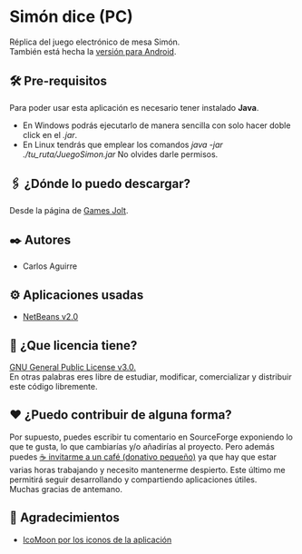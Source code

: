 # Simón dice (PC)
Réplica del juego electrónico de mesa Simón.</br>
También está hecha la [versión para Android](https://github.com/CarlosAguirreV/SimonDice).

## 🛠️ Pre-requisitos
Para poder usar esta aplicación es necesario tener instalado **Java**.
* En Windows podrás ejecutarlo de manera sencilla con solo hacer doble click en el _.jar_.
* En Linux tendrás que emplear los comandos _java -jar ./tu_ruta/JuegoSimon.jar_ No olvides darle permisos.

## 🖇️ ¿Dónde lo puedo descargar?
Desde la página de [Games Jolt](https://gamejolt.com/games/simondice/419133).

## ✒️ Autores
* Carlos Aguirre

## ⚙️ Aplicaciones usadas
* [NetBeans v2.0](https://netbeans.org/)

## 📄 ¿Que licencia tiene?
[GNU General Public License v3.0.](LICENSE) </br>
En otras palabras eres libre de estudiar, modificar, comercializar y distribuir este código libremente.

## ❤️ ¿Puedo contribuir de alguna forma?
Por supuesto, puedes escribir tu comentario en SourceForge exponiendo lo que te gusta, lo que cambiarías y/o añadirías al proyecto. Pero además puedes [☕ invitarme a un café (donativo pequeño)](https://ko-fi.com/lunevix) ya que hay que estar varias horas trabajando y necesito mantenerme despierto. Este último me permitirá seguir desarrollando y compartiendo aplicaciones útiles.</br>
Muchas gracias de antemano.

## 🎁 Agradecimientos
* [IcoMoon por los iconos de la aplicación](https://icomoon.io/)
